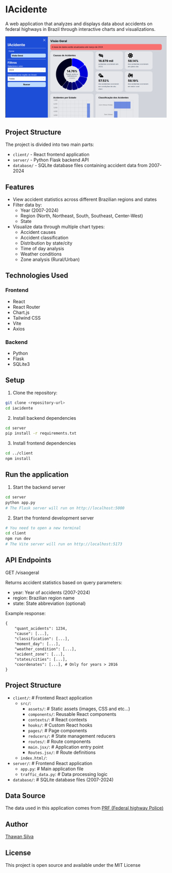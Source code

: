 # IAcidente

A web application that analyzes and displays data about accidents on federal highways in Brazil through interactive charts and visualizations.

[![Watch the video](./client/src/assets/img/iacidente.png)](https://youtu.be/dLbmqlrwums)

## Project Structure

The project is divided into two main parts:

- `client/` - React frontend application
- `server/` - Python Flask backend API
- `database/` - SQLite database files containing accident data from 2007-2024

## Features

- View accident statistics across different Brazilian regions and states
- Filter data by:
  - Year (2007-2024)
  - Region (North, Northeast, South, Southeast, Center-West)
  - State
- Visualize data through multiple chart types:
  - Accident causes
  - Accident classification
  - Distribution by state/city
  - Time of day analysis
  - Weather conditions
  - Zone analysis (Rural/Urban)

## Technologies Used

### Frontend

- React
- React Router
- Chart.js
- Tailwind CSS
- Vite
- Axios

### Backend

- Python
- Flask
- SQLite3

## Setup

1. Clone the repository:

```bash
git clone <repository-url>
cd iacidente
```

2. Install backend dependencies

```bash
cd server
pip install -r requirements.txt
```

3. Install frontend dependencies

```bash
cd ../client
npm install
```

## Run the application

1. Start the backend server

```bash
cd server
python app.py
# The Flask server will run on http://localhost:5000
```

2. Start the frontend development server

```bash
# You need to open a new terminal
cd client
npm run dev
# The Vite server will run on http://localhost:5173
```

## API Endpoints

GET /visaogeral

Returns accident statistics based on query parameters:

- year: Year of accidents (2007-2024)
- region: Brazilian region name
- state: State abbreviation (optional)

Example response:

```
{
	"quant_acidents": 1234,
	"cause": [...],
	"classification": [...],
	"moment_day": [...],
	"weather_condition": [...],
	"acident_zone": [...],
	"states/cities": [...],
	"coordenates": [...], # Only for years > 2016
}
```

## Project Structure

- `client/`: # Frontend React application
  - `src/`:
    - `assets/`: # Static assets (images, CSS and etc...)
    - `components/`: Reusable React components
    - `contexts/`: # React contexts
    - `hooks/`: # Custom React hooks
    - `pages/`: # Page components
    - `reducers/`: # State management reducers
    - `routes/`: # Route components
    - `main.jsx/`: # Application entry point
    - `Routes.jsx/`: # Route definitions
  - `index.html/`:
- `server/`: # Frontend React application
  - `app.py`: # Main application file
  - `traffic_data.py`: # Data processing logic
- `database/`: # SQLite database files (2007-2024)

## Data Source

The data used in this application comes from [PRF (Federal highway Police)](https://www.gov.br/prf/pt-br/acesso-a-informacao/dados-abertos/dados-abertos-da-prf)

## Author

[Thawan Silva](https://www.linkedin.com/in/thawansilva)

## License

This project is open source and available under the MIT License
